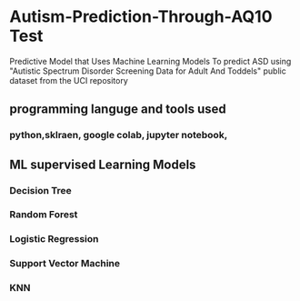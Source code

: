 # Autism-Prediction-Through-AQ10 Test
Predictive Model that Uses Machine Learning Models To predict ASD using "Autistic Spectrum Disorder Screening Data for Adult And Toddels" public dataset from the 
UCI repository
## programming languge and tools used
### python,sklraen, google colab, jupyter notebook,
## ML supervised Learning Models 
### Decision Tree
### Random Forest
### Logistic Regression
### Support Vector Machine
### KNN


